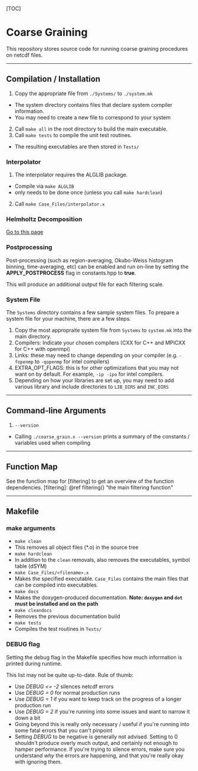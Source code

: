 [TOC]
# Coarse Graining

This repository stores source code for running coarse graining procedures on netcdf files.

---

## Compilation / Installation

1. Copy the appropriate file from `./Systems/` to `./system.mk`
 * The system directory contains files that declare system compiler information.
 * You may need to create a new file to correspond to your system
2. Call `make all` in the root directory to build the main executable.
3. Call `make tests` to compile the unit test routines.
 * The resulting executables are then stored in `Tests/`

### Interpolator

1. The interpolator requires the ALGLIB package. 
 * Compile via `make ALGLIB`
 * only needs to be done once (unless you call `make hardclean`)
2. Call `make Case_Files/interpolator.x`

### Helmholtz Decomposition

[Go to this page](./HELMHOLTZ.md)

### Postprocessing

Post-processing (such as region-averaging, Okubo-Weiss histogram binning, time-averaging, etc) can be enabled and run on-line
by setting the **APPLY_POSTPROCESS** flag in constants.hpp to **true**.

This will produce an additional output file for each filtering scale.

### System File

The `Systems` directory contains a few sample system files. To prepare a system file for your machine, there are a few steps.
1. Copy the most appropraite system file from `Systems` to `system.mk` into the main directory.
2. Compilers: Indicate your chosen compilers (CXX for C++ and MPICXX for C++ with openmpi)
3. Links: these may need to change depending on your compiler (e.g. `-fopenmp` to `-qopenmp` for intel compilers)
4. EXTRA_OPT_FLAGS: this is for other optimizations that you may not want on by default. For example, `-ip -ipo` for intel compilers.
5. Depending on how your libraries are set up, you may need to add various library and include directories to `LIB_DIRS` and `INC_DIRS`

---

## Command-line Arguments

1. `--version`
 * Calling `./coarse_grain.x --version` prints a summary of the constants / variables used when compiling

---

## Function Map

See the function map for [filtering] to get an overview of the function dependencies.
[filtering]: @ref filtering() "the main filtering function"

---

## Makefile

### make arguments
* `make clean`
 * This removes all object files (\*.o) in the source tree
* `make hardclean`
 * In addition to the `clean` removals, also removes the executables, symbol table (dSYM)
* `make Case_Files/<filename>.x`
 * Makes the specified executable. `Case_Files` contains the main files that can be compiled into executables.
* `make docs`
 * Makes the doxygen-produced documentation. **Note: `doxygen` and `dot` must be installed and on the path**
* `make cleandocs`
 * Removes the previous documentation build
* `make tests`
 * Compiles the test routines in `Tests/`

### DEBUG flag

Setting the debug flag in the Makefile specifies how much information is printed
during runtime. 

This list may not be quite up-to-date. Rule of thumb:
 * Use _DEBUG <= -2_ silences netcdf errors
 * Use _DEBUG = 0_ for normal production runs
 * Use _DEBUG = 1_ if you want to keep track on the progress of a longer production run
 * Use _DEBUG = 2_ if you're running into some issues and want to narrow it down a bit
 * Going beyond this is really only necessary / useful if you're running into some fatal errors that you can't pinpoint
 * Setting _DEBUG_ to be negative is generally not advised. Setting to 0 shouldn't produce overly much output, and certainly not enough to hamper performance. If you're trying to silence errors, make sure you understand _why_ the errors are happening, and that you're really okay with ignoring them.
